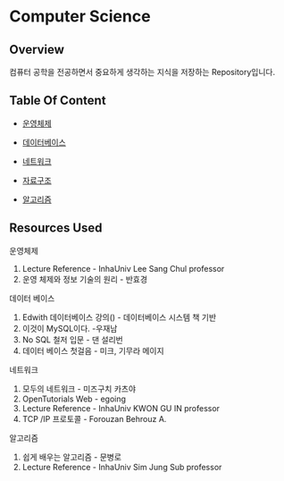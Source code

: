 # Computer Science
## Overview
컴퓨터 공학을 전공하면서 중요하게 생각하는 지식을 저장하는 Repository입니다.

## Table Of Content
- [운영체제](./Operating_System/README.md)

- [데이터베이스](DataBase/README.md)

- [네트워크](Network/main.md)

- [자료구조](Data_Structure/README.md)

- [알고리즘](Algorithm/README.md)

## Resources Used
운영체제
1. Lecture Reference - InhaUniv Lee Sang Chul professor
2. 운영 체제와 정보 기술의 원리 - 반효경

데이터 베이스
1. Edwith 데이터베이스 강의() - 데이터베이스 시스템 책 기반
2. 이것이 MySQL이다. -우재남
3. No SQL 철저 입문 - 댄 설리번
4. 데이터 베이스 첫걸음 - 미크, 기무라 메이지

네트워크
1. 모두의 네트워크 - 미즈구치 카츠야
2. OpenTutorials Web - egoing
3. Lecture Reference - InhaUniv KWON GU IN professor
4. TCP /IP 프로토콜 - Forouzan Behrouz A.

알고리즘
1. 쉽게 배우는 알고리즘 - 문병로
2. Lecture Reference - InhaUniv Sim Jung Sub professor

